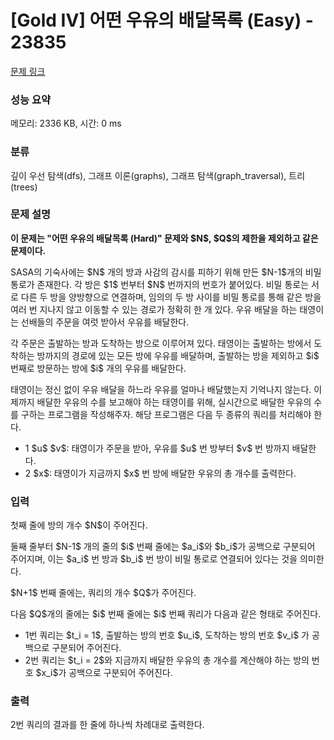 # [Gold IV] 어떤 우유의 배달목록 (Easy) - 23835 

[문제 링크](https://www.acmicpc.net/problem/23835) 

### 성능 요약

메모리: 2336 KB, 시간: 0 ms

### 분류

깊이 우선 탐색(dfs), 그래프 이론(graphs), 그래프 탐색(graph_traversal), 트리(trees)

### 문제 설명

<p><strong>이 문제는 "어떤 우유의 배달목록 (Hard)" 문제와 $N$, $Q$의 제한을 제외하고 같은 문제이다.</strong></p>

<p>SASA의 기숙사에는 $N$ 개의 방과 사감의 감시를 피하기 위해 만든 $N-1$개의 비밀 통로가 존재한다. 각 방은 $1$ 번부터 $N$ 번까지의 번호가 붙어있다. 비밀 통로는 서로 다른 두 방을 양방향으로 연결하며, 임의의 두 방 사이를 비밀 통로를 통해 같은 방을 여러 번 지나지 않고 이동할 수 있는 경로가 정확히 한 개 있다. 우유 배달을 하는 태영이는 선배들의 주문을 여럿 받아서 우유를 배달한다.</p>

<p>각 주문은 출발하는 방과 도착하는 방으로 이루어져 있다. 태영이는 출발하는 방에서 도착하는 방까지의 경로에 있는 모든 방에 우유를 배달하며, 출발하는 방을 제외하고 $i$ 번째로 방문하는 방에 $i$ 개의 우유를 배달한다.</p>

<p>태영이는 정신 없이 우유 배달을 하느라 우유를 얼마나 배달했는지 기억나지 않는다. 이제까지 배달한 우유의 수를 보고해야 하는 태영이를 위해, 실시간으로 배달한 우유의 수를 구하는 프로그램을 작성해주자. 해당 프로그램은 다음 두 종류의 쿼리를 처리해야 한다.</p>

<ul>
	<li>1 $u$ $v$: 태영이가 주문을 받아, 우유를 $u$ 번 방부터 $v$ 번 방까지 배달한다.</li>
	<li>2 $x$: 태영이가 지금까지 $x$ 번 방에 배달한 우유의 총 개수를 출력한다.</li>
</ul>

### 입력 

 <p>첫째 줄에 방의 개수 $N$이 주어진다.</p>

<p>둘째 줄부터 $N-1$ 개의 줄의 $i$ 번째 줄에는 $a_i$와 $b_i$가 공백으로 구분되어 주어지며, 이는 $a_i$ 번 방과 $b_i$ 번 방이 비밀 통로로 연결되어 있다는 것을 의미한다.</p>

<p>$N+1$ 번째 줄에는, 쿼리의 개수 $Q$가 주어진다.</p>

<p>다음 $Q$개의 줄에는 $i$ 번째 줄에는 $i$ 번째 쿼리가 다음과 같은 형태로 주어진다.</p>

<ul>
	<li>1번 쿼리는 $t_i = 1$, 출발하는 방의 번호 $u_i$, 도착하는 방의 번호 $v_i$ 가 공백으로 구분되어 주어진다.</li>
	<li>2번 쿼리는 $t_i = 2$와 지금까지 배달한 우유의 총 개수를 계산해야 하는 방의 번호 $x_i$가 공백으로 구분되어 주어진다.</li>
</ul>

### 출력 

 <p>2번 쿼리의 결과를 한 줄에 하나씩 차례대로 출력한다.</p>

